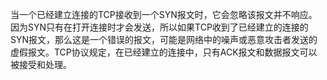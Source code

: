当一个已经建立连接的TCP接收到一个SYN报文时，它会忽略该报文并不响应。因为SYN只有在打开连接时才会发送，所以如果TCP收到了已经建立的连接的SYN报文，那么这是一个错误的报文，可能是网络中的噪声或恶意攻击者发送的虚假报文。TCP协议规定，在已经建立的连接中，只有ACK报文和数据报文可以被接受和处理。
